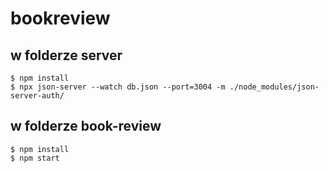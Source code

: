 # bookreview

## w folderze server

```
$ npm install
$ npx json-server --watch db.json --port=3004 -m ./node_modules/json-server-auth/
```

## w folderze book-review

```
$ npm install
$ npm start
```